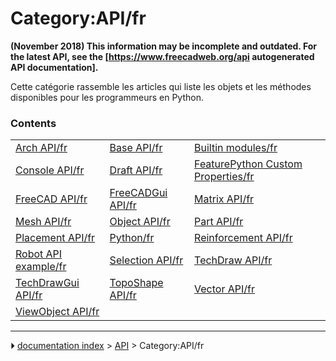 # Category:API/fr
**(November 2018) This information may be incomplete and outdated. For the latest API, see the [https://www.freecadweb.org/api autogenerated API documentation].**

Cette catégorie rassemble les articles qui liste les objets et les méthodes disponibles pour les programmeurs en Python.

### Contents

|     |     |     |
| --- | --- | --- |
| [Arch API/fr](Arch_API/fr.md) | [Base API/fr](Base_API/fr.md) | [Builtin modules/fr](Builtin_modules/fr.md) |
| [Console API/fr](Console_API/fr.md) | [Draft API/fr](Draft_API/fr.md) | [FeaturePython Custom Properties/fr](FeaturePython_Custom_Properties/fr.md) |
| [FreeCAD API/fr](FreeCAD_API/fr.md) | [FreeCADGui API/fr](FreeCADGui_API/fr.md) | [Matrix API/fr](Matrix_API/fr.md) |
| [Mesh API/fr](Mesh_API/fr.md) | [Object API/fr](Object_API/fr.md) | [Part API/fr](Part_API/fr.md) |
| [Placement API/fr](Placement_API/fr.md) | [Python/fr](Python/fr.md) | [Reinforcement API/fr](Reinforcement_API/fr.md) |
| [Robot API example/fr](Robot_API_example/fr.md) | [Selection API/fr](Selection_API/fr.md) | [TechDraw API/fr](TechDraw_API/fr.md) |
| [TechDrawGui API/fr](TechDrawGui_API/fr.md) | [TopoShape API/fr](TopoShape_API/fr.md) | [Vector API/fr](Vector_API/fr.md) |
| [ViewObject API/fr](ViewObject_API/fr.md) |



---
⏵ [documentation index](../README.md) > [API](Category_API.md) > Category:API/fr
